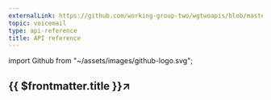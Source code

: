 ```yaml
---
externalLink: https://github.com/working-group-two/wgtwoapis/blob/master/wgtwo/voicemail/voicemail.proto
topic: voicemail
type: api-reference
title: API reference
---
```


import Github from "~/assets/images/github-logo.svg";


<h2><a :href="$frontmatter.externalLink" target="_blank"><Github /> {{ $frontmatter.title }}↗️</a></h2>
